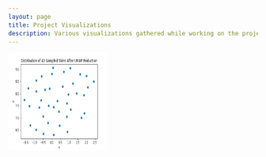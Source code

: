 ```yaml
---
layout: page
title: Project Visualizations
description: Various visualizations gathered while working on the project.
---
```


<img src="./assets/reduced-data.png" width="200" height="200"/>



